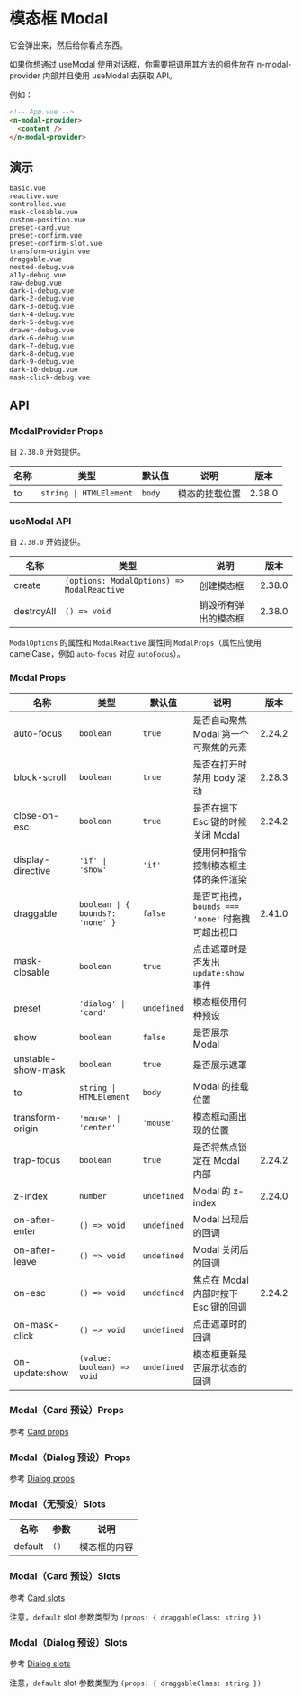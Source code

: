 # 模态框 Modal

它会弹出来，然后给你看点东西。

<n-alert title="使用前提" type="warning" :bordered="false">
  如果你想通过 <n-text code>useModal</n-text> 使用对话框，你需要把调用其方法的组件放在 <n-text code>n-modal-provider</n-text> 内部并且使用 <n-text code>useModal</n-text> 去获取 API。
</n-alert>

例如：

```html
<!-- App.vue -->
<n-modal-provider>
  <content />
</n-modal-provider>
```

## 演示

```demo
basic.vue
reactive.vue
controlled.vue
mask-closable.vue
custom-position.vue
preset-card.vue
preset-confirm.vue
preset-confirm-slot.vue
transform-origin.vue
draggable.vue
nested-debug.vue
a11y-debug.vue
raw-debug.vue
dark-1-debug.vue
dark-2-debug.vue
dark-3-debug.vue
dark-4-debug.vue
dark-5-debug.vue
drawer-debug.vue
dark-6-debug.vue
dark-7-debug.vue
dark-8-debug.vue
dark-9-debug.vue
dark-10-debug.vue
mask-click-debug.vue
```

## API

### ModalProvider Props

自 `2.38.0` 开始提供。

| 名称 | 类型                    | 默认值 | 说明           | 版本   |
| ---- | ----------------------- | ------ | -------------- | ------ |
| to   | `string \| HTMLElement` | `body` | 模态的挂载位置 | 2.38.0 |

### useModal API

自 `2.38.0` 开始提供。

| 名称 | 类型 | 说明 | 版本 |
| --- | --- | --- | --- |
| create | `(options: ModalOptions) => ModalReactive` | 创建模态框 | 2.38.0 |
| destroyAll | `() => void` | 销毁所有弹出的模态框 | 2.38.0 |

`ModalOptions` 的属性和 `ModalReactive` 属性同 `ModalProps`（属性应使用 camelCase，例如 `auto-focus` 对应 `autoFocus`）。

### Modal Props

| 名称 | 类型 | 默认值 | 说明 | 版本 |
| --- | --- | --- | --- | --- |
| auto-focus | `boolean` | `true` | 是否自动聚焦 Modal 第一个可聚焦的元素 | 2.24.2 |
| block-scroll | `boolean` | `true` | 是否在打开时禁用 body 滚动 | 2.28.3 |
| close-on-esc | `boolean` | `true` | 是否在摁下 Esc 键的时候关闭 Modal | 2.24.2 |
| display-directive | `'if' \| 'show'` | `'if'` | 使用何种指令控制模态框主体的条件渲染 |  |
| draggable | `boolean \| { bounds?: 'none' }` | `false` | 是否可拖拽，`bounds === 'none'` 时拖拽可超出视口 | 2.41.0 |
| mask-closable | `boolean` | `true` | 点击遮罩时是否发出 `update:show` 事件 |  |
| preset | `'dialog' \| 'card'` | `undefined` | 模态框使用何种预设 |  |
| show | `boolean` | `false` | 是否展示 Modal |  |
| unstable-show-mask | `boolean` | `true` | 是否展示遮罩 |  |
| to | `string \| HTMLElement` | `body` | Modal 的挂载位置 |  |
| transform-origin | `'mouse' \| 'center'` | `'mouse'` | 模态框动画出现的位置 |  |
| trap-focus | `boolean` | `true` | 是否将焦点锁定在 Modal 内部 | 2.24.2 |
| z-index | `number` | `undefined` | Modal 的 z-index | 2.24.0 |
| on-after-enter | `() => void` | `undefined` | Modal 出现后的回调 |  |
| on-after-leave | `() => void` | `undefined` | Modal 关闭后的回调 |  |
| on-esc | `() => void` | `undefined` | 焦点在 Modal 内部时按下 Esc 键的回调 | 2.24.2 |
| on-mask-click | `() => void` | `undefined` | 点击遮罩时的回调 |  |
| on-update:show | `(value: boolean) => void` | `undefined` | 模态框更新是否展示状态的回调 |  |

### Modal（Card 预设）Props

参考 [Card props](card#Card-Props)

### Modal（Dialog 预设）Props

参考 [Dialog props](dialog#Dialog-Props)

### Modal（无预设）Slots

| 名称    | 参数 | 说明         |
| ------- | ---- | ------------ |
| default | `()` | 模态框的内容 |

### Modal（Card 预设）Slots

参考 [Card slots](card#Card-Slots)

注意，`default` slot 参数类型为 `(props: { draggableClass: string })`

### Modal（Dialog 预设）Slots

参考 [Dialog slots](dialog#Dialog-Slots)

注意，`default` slot 参数类型为 `(props: { draggableClass: string })`
